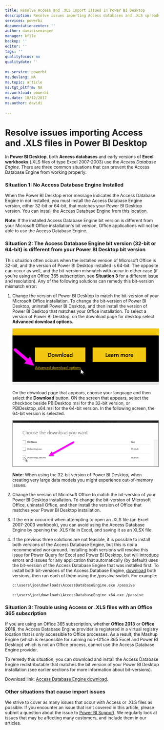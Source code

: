 ```yaml
---
title: Resolve Access and .XLS import issues in Power BI Desktop
description: Resolve issues importing Access databases and .XLS spreadsheets in Power BI Desktop and Power Query
services: powerbi
documentationcenter: ''
author: davidiseminger
manager: kfile
backup: ''
editor: ''
tags: ''
qualityfocus: no
qualitydate: ''

ms.service: powerbi
ms.devlang: NA
ms.topic: article
ms.tgt_pltfrm: NA
ms.workload: powerbi
ms.date: 10/12/2017
ms.author: davidi

---
```

# Resolve issues importing Access and .XLS files in Power BI Desktop
In **Power BI Desktop**, both **Access databases** and early versions of **Excel workbooks** (.XLS files of type Excel 2007-2003) use the *Access Database Engine*. There are three common situations that can prevent the Access Database Engine from working properly:

### Situation 1: No Access Database Engine Installed
When the Power BI Desktop error message indicates the Access Database Engine in not installed, you must install the Access Database Engine version, either 32-bit or 64-bit, that matches your Power BI Desktop version. You can install the Access Database Engine from [this location](http://www.microsoft.com/en-us/download/details.aspx?id=13255).

**Note:** If the installed Access Database Engine bit version is different from your Microsoft Office installation's bit version, Office applications will not be able to use the Access Database Engine.

### Situation 2: The Access Database Engine bit version (32-bit or 64-bit) is different from your Power BI Desktop bit version
This situation often occurs when the installed version of Microsoft Office is 32-bit, and the version of Power BI Desktop installed is 64-bit. The opposite can occur as well, and the bit-version mismatch with occur in either case (if you're using an Office 365 subscription, see **Situation 3** for a different issue and resolution). Any of the following solutions can remedy this bit-version mismatch error:

1. Change the version of Power BI Desktop to match the bit-version of your Microsoft Office installation. To change the bit-version of Power BI Desktop, uninstall Power BI Desktop, and then install the version of Power BI Desktop that matches your Office installation. To select a version of Power BI Desktop, on the download page for desktop select **Advanced download options**.
   
   ![](media/desktop-access-database-errors/desktop-access-errors-1.png)
   
   On the download page that appears, choose your language and then select the **Download** button. ON the  screen that appears, select the checkbox beside PBIDesktop.msi for the 32-bit version, or PBIDesktop_x64.msi for the 64-bit version. In the following screen, the 64-bit version is selected.
   
   ![](media/desktop-access-database-errors/desktop-access-errors-2.png)
   
   **Note:** When using the 32-bit version of Power BI Desktop, when creating very large data models you might experience out-of-memory issues.
2. Change the version of Microsoft Office to match the bit-version of your Power BI Desktop installation. To change the bit-version of Microsoft Office, uninstall Office, and then install the version of Office that matches your Power BI Desktop installation.
3. If the error occurred when attempting to open an .XLS file (an Excel 2007-2003 workbook), you can avoid using the Access Database Engine by opening the .XLS file in Excel, and saving it as an XLSX file.
4. If the previous three solutions are not feasible, it is possible to install both versions of the Access Database Engine, but this is *not* a recommended workaround. Installing both versions will resolve this issue for Power Query for Excel and Power BI Desktop, but will introduce errors and issues for any application that automatically (by default) uses the bit-version of the Access Database Engine that was installed first. To install both bit-versions of the Access Database Engine, [download](http://www.microsoft.com/en-us/download/details.aspx?id=13255) both versions, then run each of them using the */passive* switch. For example:
   
       c:\users\joe\downloads\AccessDatabaseEngine.exe /passive
   
       c:\users\joe\downloads\AccessDatabaseEngine_x64.exe /passive

### Situation 3: Trouble using Access or .XLS files with an Office 365 subscription
If you are using an Office 365 subscription, whether **Office 2013** or **Office 2016**, the Access Database Engine provider is registered in a virtual registry location that is *only* accessible to Office processes. As a result, the Mashup Engine (which is responsible for running non-Office 365 Excel and Power BI Desktop) which is not an Office process,  cannot use the Access Database Engine provider.

To remedy this situation, you can download and install the Access Database Engine redistributable that matches the bit version of your Power BI Desktop installation (see earlier sections for more information about bit-versions).

Download link: [Access Database Engine download](http://www.microsoft.com/en-us/download/details.aspx?id=13255).

### Other situations that cause import issues
We strive to cover as many issues that occur with Access or .XLS files as possible. If you encounter an issue that isn't covered in this article, please submit a question about the issue to [Power BI Support](https://powerbi.microsoft.com/support/). We regularly look at issues that may be affecting many customers, and include them in our articles.

